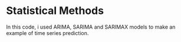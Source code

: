 # Statistical Methods

In this code, i used ARIMA, SARIMA and SARIMAX models to make an example of time series prediction.
